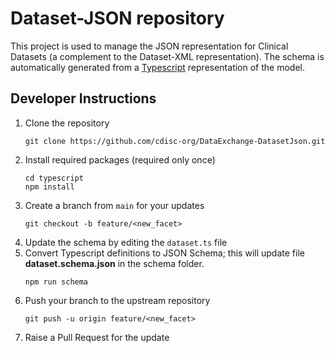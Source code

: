 # Dataset-JSON repository
This project is used to manage the JSON representation for Clinical Datasets (a complement to the Dataset-XML representation).  The schema is automatically generated from a [Typescript](https://www.typescriptlang.org/) representation of the model.

## Developer Instructions

1. Clone the repository
    ```
    git clone https://github.com/cdisc-org/DataExchange-DatasetJson.git
    ```
2. Install required packages (required only once)
    ```
    cd typescript
    npm install
    ```
3. Create a branch from `main` for your updates
    ```
    git checkout -b feature/<new_facet>
    ```
4. Update the schema by editing the `dataset.ts` file 
5. Convert Typescript definitions to JSON Schema; this will update file **dataset.schema.json** in the schema folder.
    ```
    npm run schema
    ```
6. Push your branch to the upstream repository
    ```
    git push -u origin feature/<new_facet>
    ```
7. Raise a Pull Request for the update
